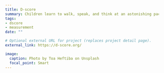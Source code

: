 ```yaml
---
title: D-score
summary: Children learn to walk, speak, and think at an astonishing pace. The D-score captures this process as a one-number summary. Application of the D-score enables comparisons in child development across populations, groups and individuals.
tags:
- dscore
- measurement
date: ""

# Optional external URL for project (replaces project detail page).
external_link: https://d-score.org/

image:
  caption: Photo by Toa Heftiba on Unsplash
  focal_point: Smart
---
```

